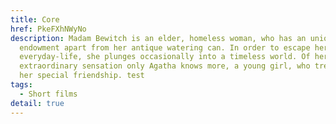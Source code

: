 ```yaml
---
title: Core
href: PkeFXhNWyNo
description: Madam Bewitch is an elder, homeless woman, who has an unique
  endowment apart from her antique watering can. In order to escape her sad
  everyday-life, she plunges occasionally into a timeless world. Of her
  extraordinary sensation only Agatha knows more, a young girl, who treasures
  her special friendship. test
tags:
  - Short films
detail: true
---
```

